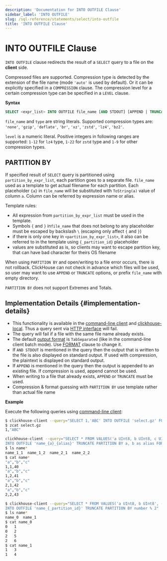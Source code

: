 ```yaml
---
description: 'Documentation for INTO OUTFILE Clause'
sidebar_label: 'INTO OUTFILE'
slug: /sql-reference/statements/select/into-outfile
title: 'INTO OUTFILE Clause'
---
```


# INTO OUTFILE Clause

`INTO OUTFILE` clause redirects the result of a `SELECT` query to a file on the **client** side.

Compressed files are supported. Compression type is detected by the extension of the file name (mode `'auto'` is used by default). Or it can be explicitly specified in a `COMPRESSION` clause. The compression level for a certain compression type can be specified in a `LEVEL` clause.

**Syntax**

```sql
SELECT <expr_list> INTO OUTFILE file_name [AND STDOUT] [APPEND | TRUNCATE] [PARTITION BY <partition_by_expr_list>] [COMPRESSION type [LEVEL level]]
```

`file_name` and `type` are string literals. Supported compression types are: `'none'`, `'gzip'`, `'deflate'`, `'br'`, `'xz'`, `'zstd'`, `'lz4'`, `'bz2'`.

`level` is a numeric literal. Positive integers in following ranges are supported: `1-12` for `lz4` type, `1-22` for `zstd` type and `1-9` for other compression types.

## PARTITION BY

If specified result of `SELECT` query is partitioned using `partition_by_expr_list`, each partition goes to a separate file. `file_name` used as a template to get actual filename for each partition.  Each placeholder `{a}` in `file_name` will be substituted with `ToString(a)` value of column `a`. Column can be referred by expression name or alias. 


Template rules:
- All expression from `partition_by_expr_list` must be used in the template.
- Symbols `{` and `}` in`file_name` that does not belong to any placeholder must be escaped by backslash `\` (escaping only affect `{` and `}`)
- if there is only one key in `<partition_by_expr_list>`, it also can be referred to in the template using `{_partition_id}` placeholder
- values are substituted as is, so clients may want to escape partition key, that can have bad character for theirs OS filename

When using `PARTITION BY` and open/writing to a file error occurs, there is not rollback. ClickHouse can not check in advance which files will be used, so user may want to use `APPEND` or `TRUNCATE` options, or prefix `file_name` with empty directory.


`PARTITION BY` does not support Extremes and Totals.

## Implementation Details {#implementation-details}

- This functionality is available in the [command-line client](../../../interfaces/cli.md) and [clickhouse-local](../../../operations/utilities/clickhouse-local.md). Thus a query sent via [HTTP interface](../../../interfaces/http.md) will fail.
- The query will fail if a file with the same file name already exists.
- The default [output format](../../../interfaces/formats.md) is `TabSeparated` (like in the command-line client batch mode). Use [FORMAT](format.md) clause to change it.
- If `AND STDOUT` is mentioned in the query then the output that is written to the file is also displayed on standard output. If used with compression, the plaintext is displayed on standard output.
- If `APPEND` is mentioned in the query then the output is appended to an existing file. If compression is used, append cannot be used.
- When writing to a file that already exists, `APPEND` or `TRUNCATE` must be used.
- Compression & format guessing with `PARTITION BY` use template rather than actual file name


**Example**

Execute the following queries using [command-line client](../../../interfaces/cli.md):

```bash
$ clickhouse-client --query="SELECT 1,'ABC' INTO OUTFILE 'select.gz' FORMAT CSV;"
$ zcat select.gz 
1,"ABC"
```

```bash
clickhouse-client --query="SELECT * FROM VALUES('a UInt8, b UInt8, c UInt8', (1, 1, 40), (1, 2, 41), (2, 1, 42), (2, 2, 43))
INTO OUTFILE 'name_{a}_{alias}' TRUNCATE PARTITION BY a, b as alias FORMAT CSVWithNames"
$ ls name*
name_1_1  name_1_2  name_2_1  name_2_2
$ cat name*
"a","b","c"
1,1,40
"a","b","c"
1,2,41
"a","b","c"
2,1,42
"a","b","c"
2,2,43
```


```bash
$ clickhouse-client --query="SELECT * FROM VALUES('a UInt8, b UInt8', (0, 1), (0, 2), (1, 3), (1, 4), (2, 5), (2, 6))
INTO OUTFILE 'name_{_partition_id}' TRUNCATE PARTITION BY number % 2"
$ ls name*
name_0  name_1
$ cat name_0
0	1
0	2
2	5
2	6
$ cat name_1
1	3
1	4
```

